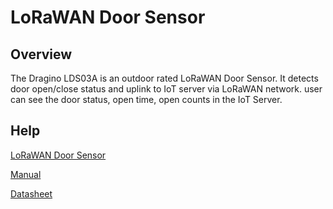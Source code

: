 # LoRaWAN Door Sensor

## Overview
The Dragino LDS03A is an outdoor rated LoRaWAN Door Sensor. It detects door open/close status and uplink to IoT
server via LoRaWAN network. user can see the door status, open time, open counts in the IoT
Server.

## Help
[LoRaWAN Door Sensor](https://www.dragino.com/products/lorawan-nb-iot-door-sensor-water-leak/item/196-lds03a.html)

[Manual](http://wiki.dragino.com/xwiki/bin/view/Main/User%20Manual%20for%20LoRaWAN%20End%20Nodes/LDS03A%20-%20Outdoor%20LoRaWAN%20OpenClose%20Door%20Sensor%20Manual/)

[Datasheet](https://www.dropbox.com/sh/gcslxgfz9l7n4wi/AACtFf4k-8o6FhiDviFlfETpa?dl=0&preview=Datasheet_LDS03A_Door_Sensor.pdf)
